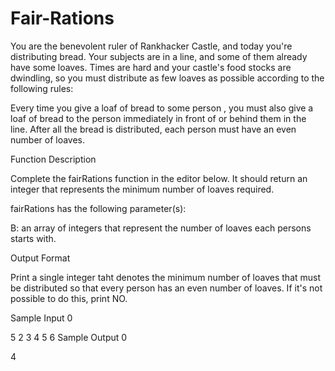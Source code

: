 # Fair-Rations
You are the benevolent ruler of Rankhacker Castle, and today you're distributing bread. Your subjects are in a line, and some of them already have some loaves. Times are hard and your castle's food stocks are dwindling, so you must distribute as few loaves as possible according to the following rules:

Every time you give a loaf of bread to some person , you must also give a loaf of bread to the person immediately in front of or behind them in the line.
After all the bread is distributed, each person must have an even number of loaves.

Function Description

Complete the fairRations function in the editor below. It should return an integer that represents the minimum number of loaves required.

fairRations has the following parameter(s):

B: an array of integers that represent the number of loaves each persons starts with.

Output Format

Print a single integer taht denotes the minimum number of loaves that must be distributed so that every person has an even number of loaves. If it's not possible to do this, print NO.

Sample Input 0

5
2 3 4 5 6
Sample Output 0

4
